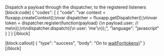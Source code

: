 Dispatch a payload through the dispatcher, to the registered listeners
[block:code]
{
  "codes": [
    {
      "code": "var context = fluxapp.createContext();\nvar dispatcher = fluxapp.getDispatcher();\n\nvar token = dispatcher.register(function(payload) {\n  payload.user; // me\n});\n\ndispatcher.dispatch({\n  user: 'me'\n});",
      "language": "javascript"
    }
  ]
}
[/block]

[block:callout]
{
  "type": "success",
  "body": "On to [waitFor(tokens)](doc:waitfortokens)"
}
[/block]